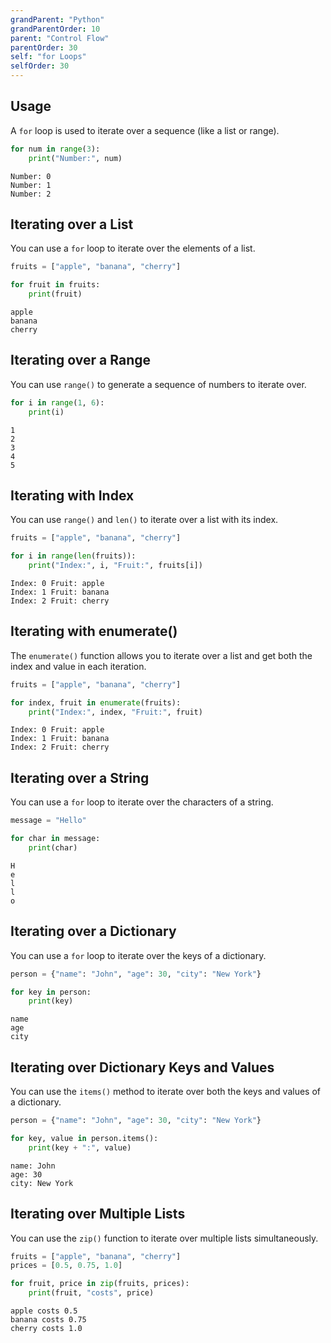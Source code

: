 ```yaml
---
grandParent: "Python"
grandParentOrder: 10
parent: "Control Flow"
parentOrder: 30
self: "for Loops"
selfOrder: 30
---
```


## Usage
A `for` loop is used to iterate over a sequence (like a list or range).

```python
for num in range(3):
    print("Number:", num)
```
```output
Number: 0
Number: 1
Number: 2
```

## Iterating over a List
You can use a `for` loop to iterate over the elements of a list.

```python
fruits = ["apple", "banana", "cherry"]
```

```python
for fruit in fruits:
    print(fruit)
```
```output
apple
banana
cherry
```

## Iterating over a Range
You can use `range()` to generate a sequence of numbers to iterate over.

```python
for i in range(1, 6):
    print(i)
```
```output
1
2
3
4
5
```

## Iterating with Index
You can use `range()` and `len()` to iterate over a list with its index.

```python
fruits = ["apple", "banana", "cherry"]
```

```python
for i in range(len(fruits)):
    print("Index:", i, "Fruit:", fruits[i])
```
```output
Index: 0 Fruit: apple
Index: 1 Fruit: banana
Index: 2 Fruit: cherry
```

## Iterating with enumerate()
The `enumerate()` function allows you to iterate over a list and get both the index and value in each iteration.

```python
fruits = ["apple", "banana", "cherry"]
```

```python
for index, fruit in enumerate(fruits):
    print("Index:", index, "Fruit:", fruit)
```
```output
Index: 0 Fruit: apple
Index: 1 Fruit: banana
Index: 2 Fruit: cherry
```

## Iterating over a String
You can use a `for` loop to iterate over the characters of a string.

```python
message = "Hello"
```

```python
for char in message:
    print(char)
```
```output
H
e
l
l
o
```

## Iterating over a Dictionary
You can use a `for` loop to iterate over the keys of a dictionary.

```python
person = {"name": "John", "age": 30, "city": "New York"}
```

```python
for key in person:
    print(key)
```
```output
name
age
city
```

## Iterating over Dictionary Keys and Values
You can use the `items()` method to iterate over both the keys and values of a dictionary.

```python
person = {"name": "John", "age": 30, "city": "New York"}
```

```python
for key, value in person.items():
    print(key + ":", value)
```
```output
name: John
age: 30
city: New York
```

## Iterating over Multiple Lists
You can use the `zip()` function to iterate over multiple lists simultaneously.

```python
fruits = ["apple", "banana", "cherry"]
prices = [0.5, 0.75, 1.0]
```

```python
for fruit, price in zip(fruits, prices):
    print(fruit, "costs", price)
```
```output
apple costs 0.5
banana costs 0.75
cherry costs 1.0
```